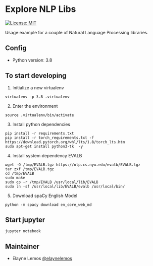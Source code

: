 # Explore NLP Libs

[![License: MIT](https://img.shields.io/badge/License-MIT-blue.svg)](./LICENSE)

Usage example for a couple of Natural Language Processing libraries.


## Config
- Python version: 3.8

## To start developing
1. Initialize a new virtualenv
```shell-session
virtualenv -p 3.8 .virtualenv
```
2. Enter the environment
```shell-session
source .virtualenv/bin/activate
```
3. Install python dependencies
```shell-session
pip install -r requirements.txt
pip install -r torch_requirements.txt -f https://download.pytorch.org/whl/lts/1.8/torch_lts.htm
sudo apt-get install python3-tk  -y
```
4. Install system dependency EVALB
```shell-session
wget -O /tmp/EVALB.tgz https://nlp.cs.nyu.edu/evalb/EVALB.tgz
tar zxf /tmp/EVALB.tgz
cd /tmp/EVALB
sudo make
sudo cp -r /tmp/EVALB /usr/local/lib/EVALB
sudo ln -sf /usr/local/lib/EVALB/evalb /usr/local/bin/
```
5. Download spaCy English Model
```shell-session
python -m spacy download en_core_web_md
```

## Start jupyter
```shell-session
jupyter notebook
```

## Maintainer
- Elayne Lemos [@elaynelemos](https://github.com/elaynelemos)
